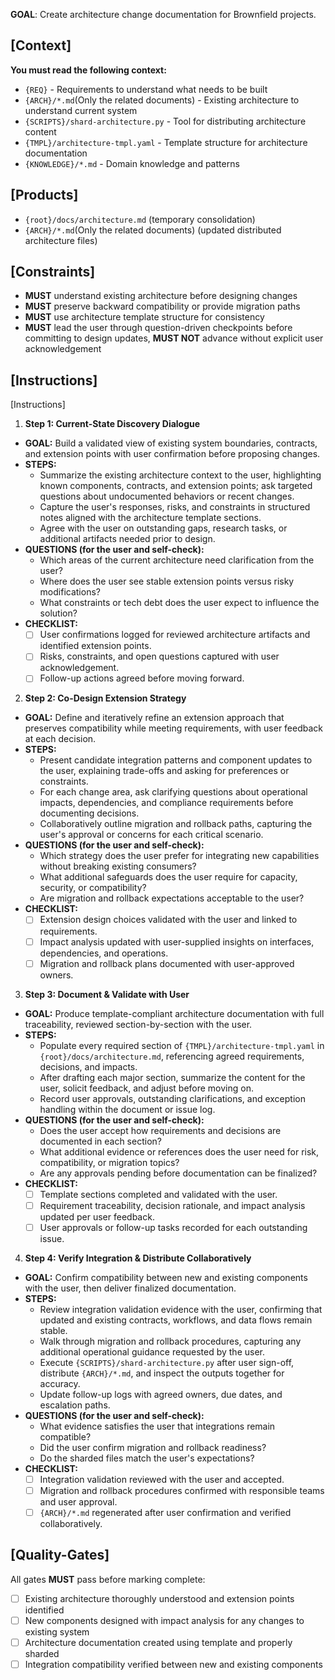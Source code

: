 **GOAL**: Create architecture change documentation for Brownfield projects.

## [Context]
**You must read the following context:**
- `{REQ}` - Requirements to understand what needs to be built
- `{ARCH}/*.md`(Only the related documents) - Existing architecture to understand current system
- `{SCRIPTS}/shard-architecture.py` - Tool for distributing architecture content
- `{TMPL}/architecture-tmpl.yaml` - Template structure for architecture documentation
- `{KNOWLEDGE}/*.md` - Domain knowledge and patterns

## [Products]
- `{root}/docs/architecture.md` (temporary consolidation)
- `{ARCH}/*.md`(Only the related documents) (updated distributed architecture files)

## [Constraints]
- **MUST** understand existing architecture before designing changes
- **MUST** preserve backward compatibility or provide migration paths
- **MUST** use architecture template structure for consistency
- **MUST** lead the user through question-driven checkpoints before committing to design updates, **MUST NOT** advance without explicit user acknowledgement

## [Instructions]
[Instructions]
1. **Step 1: Current-State Discovery Dialogue**
- **GOAL:** Build a validated view of existing system boundaries, contracts, and extension points with user confirmation before proposing changes.
- **STEPS:**
  - Summarize the existing architecture context to the user, highlighting known components, contracts, and extension points; ask targeted questions about undocumented behaviors or recent changes.
  - Capture the user's responses, risks, and constraints in structured notes aligned with the architecture template sections.
  - Agree with the user on outstanding gaps, research tasks, or additional artifacts needed prior to design.
- **QUESTIONS (for the user and self-check):**
  - Which areas of the current architecture need clarification from the user?  
  - Where does the user see stable extension points versus risky modifications?  
  - What constraints or tech debt does the user expect to influence the solution?
- **CHECKLIST:**
  - [ ] User confirmations logged for reviewed architecture artifacts and identified extension points.
  - [ ] Risks, constraints, and open questions captured with user acknowledgement.
  - [ ] Follow-up actions agreed before moving forward.

2. **Step 2: Co-Design Extension Strategy**
- **GOAL:** Define and iteratively refine an extension approach that preserves compatibility while meeting requirements, with user feedback at each decision.
- **STEPS:**
  - Present candidate integration patterns and component updates to the user, explaining trade-offs and asking for preferences or constraints.
  - For each change area, ask clarifying questions about operational impacts, dependencies, and compliance requirements before documenting decisions.
  - Collaboratively outline migration and rollback paths, capturing the user's approval or concerns for each critical scenario.
- **QUESTIONS (for the user and self-check):**
  - Which strategy does the user prefer for integrating new capabilities without breaking existing consumers?  
  - What additional safeguards does the user require for capacity, security, or compatibility?  
  - Are migration and rollback expectations acceptable to the user?
- **CHECKLIST:**
  - [ ] Extension design choices validated with the user and linked to requirements.
  - [ ] Impact analysis updated with user-supplied insights on interfaces, dependencies, and operations.
  - [ ] Migration and rollback plans documented with user-approved owners.

3. **Step 3: Document & Validate with User**
- **GOAL:** Produce template-compliant architecture documentation with full traceability, reviewed section-by-section with the user.
- **STEPS:**
  - Populate every required section of `{TMPL}/architecture-tmpl.yaml` in `{root}/docs/architecture.md`, referencing agreed requirements, decisions, and impacts.
  - After drafting each major section, summarize the content for the user, solicit feedback, and adjust before moving on.
  - Record user approvals, outstanding clarifications, and exception handling within the document or issue log.
- **QUESTIONS (for the user and self-check):**
  - Does the user accept how requirements and decisions are documented in each section?  
  - What additional evidence or references does the user need for risk, compatibility, or migration topics?  
  - Are any approvals pending before documentation can be finalized?
- **CHECKLIST:**
  - [ ] Template sections completed and validated with the user.
  - [ ] Requirement traceability, decision rationale, and impact analysis updated per user feedback.
  - [ ] User approvals or follow-up tasks recorded for each outstanding issue.

4. **Step 4: Verify Integration & Distribute Collaboratively**
- **GOAL:** Confirm compatibility between new and existing components with the user, then deliver finalized documentation.
- **STEPS:**
  - Review integration validation evidence with the user, confirming that updated and existing contracts, workflows, and data flows remain stable.
  - Walk through migration and rollback procedures, capturing any additional operational guidance requested by the user.
  - Execute `{SCRIPTS}/shard-architecture.py` after user sign-off, distribute `{ARCH}/*.md`, and inspect the outputs together for accuracy.
  - Update follow-up logs with agreed owners, due dates, and escalation paths.
- **QUESTIONS (for the user and self-check):**
  - What evidence satisfies the user that integrations remain compatible?  
  - Did the user confirm migration and rollback readiness?  
  - Do the sharded files match the user's expectations?
- **CHECKLIST:**
  - [ ] Integration validation reviewed with the user and accepted.
  - [ ] Migration and rollback procedures confirmed with responsible teams and user approval.
  - [ ] `{ARCH}/*.md` regenerated after user confirmation and verified collaboratively.

## [Quality-Gates]
All gates **MUST** pass before marking complete:
- [ ] Existing architecture thoroughly understood and extension points identified  
- [ ] New components designed with impact analysis for any changes to existing system
- [ ] Architecture documentation created using template and properly sharded
- [ ] Integration compatibility verified between new and existing components